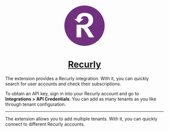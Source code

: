 <p align="center">
  <img src="assets/recurly-icon.png" width="128">
  <a href="https://recurly.com/"><h1 align="center">Recurly</h1></a>
</p>

The extension provides a Recurly integration.
With it, you can quickly search for user accounts and check their subscriptions.

To obtain an API key, sign in into your Recurly account and go to **Integrations > API Credentials**.
You can add as many tenants as you like through tenant configuration.

---

The extension allows you to add multiple tenants.
With it, you can quickly connect to different Recurly accounts.

